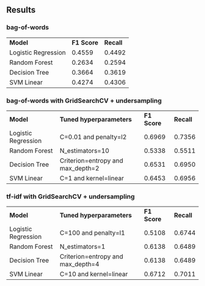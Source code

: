 ## Results

### bag-of-words
<table>
    <tr>
      <td><b>Model</b></td>
      <td><b>F1 Score</b></td>
      <td><b>Recall</b></td>
    </tr>
    <tr>
      <td>Logistic Regression</td>
      <td>0.4559</td>
      <td>0.4492</td>
    </tr>
    <tr>
        <td>Random Forest</td>
        <td>0.2634</td>
        <td>0.2594</td>
      </tr>
  <tr>
      <td>Decision Tree</td>
      <td>0.3664</td>
      <td>0.3619</td>
    </tr>
  <tr>
      <td>SVM Linear</td>
      <td>0.4274</td>
      <td>0.4306</td>
    </tr>
  
</table>

### bag-of-words with GridSearchCV + undersampling
<table>
    <tr>
      <td><b>Model</b></td>
      <td><b>Tuned hyperparameters</b></td>
      <td><b>F1 Score</b></td>
      <td><b>Recall</b></td>
    </tr>
    <tr>
      <td>Logistic Regression</td>
      <td>C=0.01 and penalty=l2</td>
      <td>0.6969</td>
      <td>0.7356</td>
    </tr>
    <tr>
        <td>Random Forest</td>
        <td>N_estimators=10</td>
        <td>0.5338</td>
        <td>0.5511</td>
      </tr>
  <tr>
      <td>Decision Tree</td>
      <td>Criterion=entropy and max_depth=2</td>
      <td>0.6531</td>
      <td>0.6950</td>
    </tr>
  <tr>
      <td>SVM Linear</td>
      <td>C=1 and kernel=linear</td>
      <td>0.6453</td>
      <td>0.6956</td>
    </tr>
  
</table>





### tf-idf with GridSearchCV + undersampling
<table>
    <tr>
      <td><b>Model</b></td>
      <td><b>Tuned hyperparameters</b></td>
      <td><b>F1 Score</b></td>
      <td><b>Recall</b></td>
    </tr>
    <tr>
      <td>Logistic Regression</td>
      <td>C=100 and penalty=l1</td>
      <td>0.5108</td>
      <td>0.6744</td>
    </tr>
    <tr>
        <td>Random Forest</td>
        <td>N_estimators=1</td>
        <td>0.6138</td>
        <td>0.6489</td>
      </tr>
  <tr>
      <td>Decision Tree</td>
      <td>Criterion=entropy and max_depth=4</td>
      <td>0.6138</td>
      <td>0.6489</td>
    </tr>
  <tr>
      <td>SVM Linear</td>
      <td>C=10 and kernel=linear</td>
      <td>0.6712</td>
      <td>0.7011</td>
    </tr>
  
</table>
